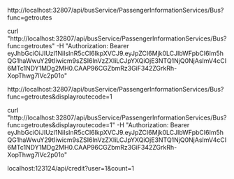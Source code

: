 http://localhost:32807/api/busService/PassengerInformationServices/Bus?func=getroutes


curl "http://localhost:32807/api/busService/PassengerInformationServices/Bus?func=getroutes" -H "Authorization: Bearer eyJhbGciOiJIUzI1NiIsInR5cCI6IkpXVCJ9.eyJpZCI6Mjk0LCJlbWFpbCI6Im5hQG1haWwuY29tIiwicm9sZSI6InVzZXIiLCJpYXQiOjE3NTQ1NjQ0NjAsImV4cCI6MTc1NDY1MDg2MH0.CAAP96CGZbmRz3GiF342ZGrkRh-XopThwg7lVc2p01o"

http://localhost:32807/api/busService/PassengerInformationServices/Bus?func=getroutes&displayroutecode=1

curl "http://localhost:32807/api/busService/PassengerInformationServices/Bus?func=getroutes&displayroutecode=1" -H "Authorization: Bearer eyJhbGciOiJIUzI1NiIsInR5cCI6IkpXVCJ9.eyJpZCI6Mjk0LCJlbWFpbCI6Im5hQG1haWwuY29tIiwicm9sZSI6InVzZXIiLCJpYXQiOjE3NTQ1NjQ0NjAsImV4cCI6MTc1NDY1MDg2MH0.CAAP96CGZbmRz3GiF342ZGrkRh-XopThwg7lVc2p01o"


localhost:123124/api/credit?user=1&count=1
